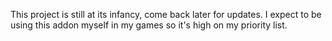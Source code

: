 This project is still at its infancy, come back later for updates. I expect to be using this addon myself in my games so it's high on my priority list.